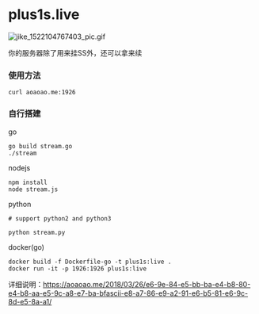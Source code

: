 # plus1s.live

![jike_1522104767403_pic.gif](https://download.aoaoao.me/jike_1522104767403_pic.gif)

你的服务器除了用来挂SS外，还可以拿来续

### 使用方法
```
curl aoaoao.me:1926
```

### 自行搭建

go

```
go build stream.go
./stream
```

nodejs

```
npm install
node stream.js
```

python 

```
# support python2 and python3

python stream.py
```

docker(go)

```
docker build -f Dockerfile-go -t plus1s:live .
docker run -it -p 1926:1926 plus1s:live
```

详细说明：https://aoaoao.me/2018/03/26/e6-9e-84-e5-bb-ba-e4-b8-80-e4-b8-aa-e5-9c-a8-e7-ba-bfascii-e8-a7-86-e9-a2-91-e6-b5-81-e6-9c-8d-e5-8a-a1/
